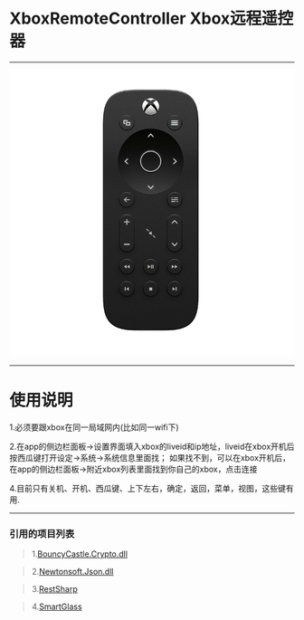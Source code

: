 # XboxRemoteController Xbox远程遥控器

---
![效果图](Assets/UI/Textures/temp.png)

---
# 使用说明
1.必须要跟xbox在同一局域网内(比如同一wifi下)

2.在app的侧边栏面板->设置界面填入xbox的liveid和ip地址，liveid在xbox开机后按西瓜键打开设定->系统->系统信息里面找；
  如果找不到，可以在xbox开机后，在app的侧边栏面板->附近xbox列表里面找到你自己的xbox，点击连接

4.目前只有关机、开机、西瓜键、上下左右，确定，返回，菜单，视图，这些键有用.

---
### 引用的项目列表
>1.[BouncyCastle.Crypto.dll](http://www.bouncycastle.org/csharp/)

>2.[Newtonsoft.Json.dll](https://github.com/JamesNK/Newtonsoft.Json)

>3.[RestSharp](https://github.com/restsharp/RestSharp)

>4.[SmartGlass](https://github.com/OpenXbox/xbox-smartglass-csharp)
  
